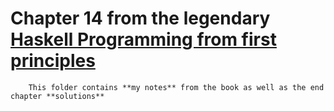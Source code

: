 # Chapter 14 from the legendary [Haskell Programming from first principles](https://haskellbook.com/) 
        
        This folder contains **my notes** from the book as well as the end chapter **solutions**
